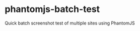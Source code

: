 phantomjs-batch-test
====================

Quick batch screenshot test of multiple sites using PhantomJS
